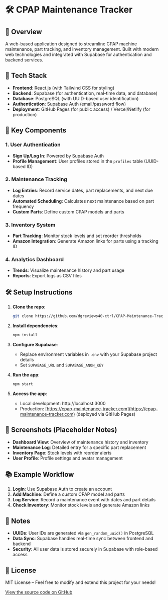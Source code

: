 # 🛠️ CPAP Maintenance Tracker

## 🧩 Overview
A web-based application designed to streamline CPAP machine maintenance, part tracking, and inventory management. Built with modern web technologies and integrated with Supabase for authentication and backend services.

## 🧱 Tech Stack
- **Frontend**: React.js (with Tailwind CSS for styling)
- **Backend**: Supabase (for authentication, real-time data, and database)
- **Database**: PostgreSQL (with UUID-based user identification)
- **Authentication**: Supabase Auth (email/password flow)
- **Deployment**: GitHub Pages (for public access) / Vercel/Netlify (for production)

## 📁 Key Components
### 1. **User Authentication**
- **Sign Up/Log In**: Powered by Supabase Auth
- **Profile Management**: User profiles stored in the `profiles` table (UUID-based ID)

### 2. **Maintenance Tracking**
- **Log Entries**: Record service dates, part replacements, and next due dates
- **Automated Scheduling**: Calculates next maintenance based on part frequency
- **Custom Parts**: Define custom CPAP models and parts

### 3. **Inventory System**
- **Part Tracking**: Monitor stock levels and set reorder thresholds
- **Amazon Integration**: Generate Amazon links for parts using a tracking ID

### 4. **Analytics Dashboard**
- **Trends**: Visualize maintenance history and part usage
- **Reports**: Export logs as CSV files

## 🛠️ Setup Instructions
1. **Clone the repo**:
   ```bash
   git clone https://github.com/dgreviews40-ctrl/CPAP-Maintenance-Tracker.git
   ```

2. **Install dependencies**:
   ```bash
   npm install
   ```

3. **Configure Supabase**:
   - Replace environment variables in `.env` with your Supabase project details
   - Set `SUPABASE_URL` and `SUPABASE_ANON_KEY`

4. **Run the app**:
   ```bash
   npm start
   ```

5. **Access the app**:
   - Local development: http://localhost:3000
   - Production: [https://cpap-maintenance-tracker.com](https://cpap-maintenance-tracker.com) (deployed via GitHub Pages)

## 📸 Screenshots (Placeholder Notes)
- **Dashboard View**: Overview of maintenance history and inventory
- **Maintenance Log**: Detailed entry for a specific part replacement
- **Inventory Page**: Stock levels with reorder alerts
- **User Profile**: Profile settings and avatar management

## 📚 Example Workflow
1. **Login**: Use Supabase Auth to create an account
2. **Add Machine**: Define a custom CPAP model and parts
3. **Log Service**: Record a maintenance event with dates and part details
4. **Check Inventory**: Monitor stock levels and generate Amazon links

## 📌 Notes
- **UUIDs**: User IDs are generated via `gen_random_uuid()` in PostgreSQL
- **Data Sync**: Supabase handles real-time sync between frontend and backend
- **Security**: All user data is stored securely in Supabase with role-based access

## 📌 License
MIT License – Feel free to modify and extend this project for your needs!

[View the source code on GitHub](https://github.com/dgreviews40-ctrl/CPAP-Maintenance-Tracker.git)
